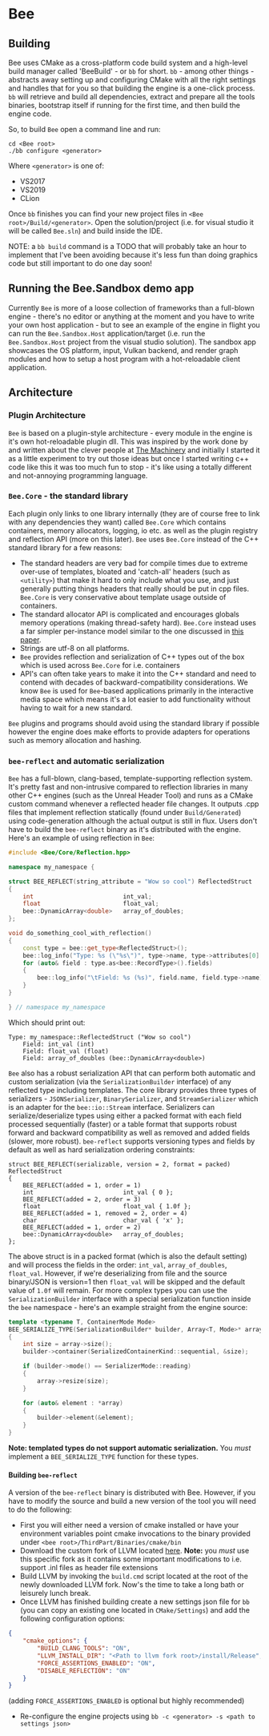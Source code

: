 # Bee

## Building

Bee uses CMake as a cross-platform code build system and a high-level build manager called 'BeeBuild' - or `bb` for short. 
`bb` - among other things - abstracts away setting up and configuring CMake with all the right settings and handles that 
for you so that building the engine is a one-click process. `bb` will retrieve and build all dependencies, extract and
prepare all the tools binaries, bootstrap itself if running for the first time, and then build the engine code.

So, to build `Bee` open a command line and run: 

```batch
cd <Bee root>
./bb configure <generator>
```

Where `<generator>` is one of:
* VS2017
* VS2019
* CLion

Once `bb` finishes you can find your new project files in `<Bee root>/Build/<generator>`. Open the solution/project
(i.e. for visual studio it will be called `Bee.sln`) and build inside the IDE. 

NOTE: a `bb build` command is a TODO  that will probably take an hour to implement that I've been avoiding because 
it's less fun than doing graphics code but still important to do one day soon!

## Running the Bee.Sandbox demo app

Currently `Bee` is more of a loose collection of frameworks than a full-blown engine - there's no editor or anything 
at the moment and you have to write your own host application - but to see an example of the engine in flight you can
run the `Bee.Sandbox.Host` application/target (i.e. run the `Bee.Sandbox.Host` project from the visual studio solution). The 
sandbox app showcases the OS platform, input, Vulkan backend, and render graph modules and how to setup a host
program with a hot-reloadable client application.

## Architecture

### Plugin Architecture

`Bee` is based on a plugin-style architecture - every module in the engine is it's own hot-reloadable plugin dll. This 
was inspired by the work done by and written about the clever people at [The Machinery](https://ourmachinery.com) and 
initially I started it as a little experiment to try out those ideas but once I started writing c++ code like this it 
was too much fun to stop - it's like using a totally different and not-annoying programming language.

### `Bee.Core` - the standard library

Each plugin only links to one library internally (they are of course free to link with any dependencies they want) called 
`Bee.Core` which contains containers, memory allocators, logging, io etc. as well as the plugin registry and reflection 
API (more on this later). `Bee` uses `Bee.Core` instead of the C++ standard library for a few reasons:

* The standard headers are very bad for compile times due to extreme over-use of templates, bloated and 'catch-all' headers 
(such as `<utility>`) that make it hard to only include what you use, and just generally putting things headers that really 
should be put in cpp files. `Bee.Core` is very conservative about template usage outside of containers.
* The standard allocator API is complicated and encourages globals memory operations (making thread-safety hard). `Bee.Core` 
instead uses a far simpler per-instance model similar to the one discussed in [this paper](http://www.open-std.org/jtc1/sc22/wg21/docs/papers/2005/n1850.pdf).
* Strings are utf-8 on all platforms.
* `Bee` provides reflection and serialization of C++ types out of the box which is used across `Bee.Core` for i.e. containers
* API's can often take years to make it into the C++ standard and need to contend with decades of backward-compatibility 
considerations. We know `Bee` is used for `Bee`-based applications primarily in the interactive media space which means it's
 a lot easier to add functionality without having to wait for a new standard.
 
`Bee` plugins and programs should avoid using the standard library if possible however the engine does make efforts to provide adapters 
for operations such as memory allocation and hashing.

### `bee-reflect` and automatic serialization 

`Bee` has a full-blown, clang-based, template-supporting reflection system. It's pretty fast and non-intrusive compared to 
reflection libraries in many other C++ engines (such as the Unreal Header Tool) and runs as a CMake custom command whenever 
a reflected header file changes. It outputs .cpp files that implement reflection statically (found under `Build/Generated`) 
using code-generation although the actual output is still in flux. Users don't have to build the `bee-reflect` binary 
as it's distributed with the engine. Here's an example of using reflection in `Bee`:

```cpp
#include <Bee/Core/Reflection.hpp>

namespace my_namespace {

struct BEE_REFLECT(string_attribute = "Wow so cool") ReflectedStruct
{
    int                         int_val;
    float                       float_val;
    bee::DynamicArray<double>   array_of_doubles;
};

void do_something_cool_with_reflection()
{
    const type = bee::get_type<ReflectedStruct>();
    bee::log_info("Type: %s (\"%s\")", type->name, type->attributes[0].string);
    for (auto& field : type.as<bee::RecordType>().fields)
    {
        bee::log_info("\tField: %s (%s)", field.name, field.type->name);
    }
}

} // namespace my_namespace
```

Which should print out:

```
Type: my_namespace::ReflectedStruct ("Wow so cool")
    Field: int_val (int)
    Field: float_val (float)
    Field: array_of_doubles (bee::DynamicArray<double>)
```

`Bee` also has a robust serialization API that can perform 
both automatic and custom serialization (via the `SerializationBuilder` interface) of any reflected type including templates.
The core library provides three types of serializers - `JSONSerializer`, `BinarySerializer`, and `StreamSerializer` which is an adapter for the `bee::io::Stream` interface. 
Serializers can serialize/deserialize types using either a packed format with each field processed sequentially (faster) or a table format that supports robust forward and 
backward compatibility as well as removed and added fields (slower, more robust). `bee-reflect` supports versioning types and fields by default as well 
as hard serialization ordering constraints:

```
struct BEE_REFLECT(serializable, version = 2, format = packed) ReflectedStruct
{
    BEE_REFLECT(added = 1, order = 1)
    int                         int_val { 0 };
    BEE_REFLECT(added = 2, order = 3)
    float                       float_val { 1.0f };
    BEE_REFLECT(added = 1, removed = 2, order = 4)
    char                        char_val { 'x' };
    BEE_REFLECT(added = 1, order = 2)
    bee::DynamicArray<double>   array_of_doubles;
};
```

The above struct is in a packed format (which is also the default setting) and will process the fields in the order: 
`int_val`, `array_of_doubles`, `float_val`. However, if we're deserializing from file and the source binary/JSON is version=1 then 
`float_val` will be skipped and the default value of `1.0f` will remain. For more complex types you can use the `SerializationBuilder` 
interface with a special serialization function inside the `bee` namespace - here's an example straight from the engine source:

```cpp
template <typename T, ContainerMode Mode>
BEE_SERIALIZE_TYPE(SerializationBuilder* builder, Array<T, Mode>* array)
{
    int size = array->size();
    builder->container(SerializedContainerKind::sequential, &size);

    if (builder->mode() == SerializerMode::reading)
    {
        array->resize(size);
    }

    for (auto& element : *array)
    {
        builder->element(&element);
    }
}
```

**Note: templated types do not support automatic serialization.** You *must* implement a `BEE_SERIALIZE_TYPE` function 
for these types.

#### Building `bee-reflect`

A version of the `bee-reflect` binary is distributed with Bee. However, if you have to modify the source and build a new 
version of the tool you will need to do the following:

* First you will either need a version of cmake installed or have your environment variables point cmake invocations to the binary provided under
 `<bee root>/ThirdPart/Binaries/cmake/bin`
* Download the custom fork of LLVM located [here](https://github.com/jacobmilligan/llvm). **Note:** you *must* use this specific 
 fork as it contains some important modifications to i.e. support .inl files as header file extensions
* Build LLVM by invoking the `build.cmd` script located at the root of the newly downloaded LLVM fork. Now's the time to take a long bath or leisurely lunch break.
* Once LLVM has finished building create a new settings json file for `bb` (you can copy an existing one located in `CMake/Settings`) and add the following configuration options:
```json
{
    "cmake_options": {
        "BUILD_CLANG_TOOLS": "ON",
        "LLVM_INSTALL_DIR": "<Path to llvm fork root>/install/Release",
        "FORCE_ASSERTIONS_ENABLED": "ON",
        "DISABLE_REFLECTION": "ON"
    }
}
``` 
(adding `FORCE_ASSERTIONS_ENABLED` is optional but highly recommended)
* Re-configure the engine projects using `bb -c <generator> -s <path to settings json>`